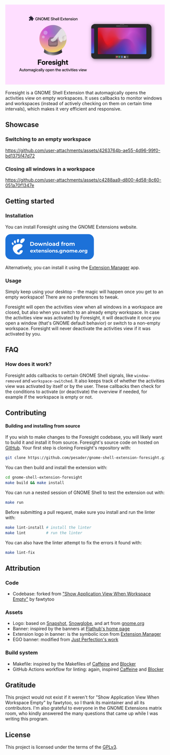 ![Blocker banner](./assets/banner.png)

Foresight is a GNOME Shell Extension that automagically opens the activities view on empty workspaces. It uses callbacks to monitor windows and workspaces (instead of actively checking on them on certain time intervals), which makes it very efficient and responsive.

## Showcase

### Switching to an empty workspace

https://github.com/user-attachments/assets/4263764b-ae55-4d96-99f0-bd1375f47d72

### Closing all windows in a workspace

https://github.com/user-attachments/assets/c4288aa9-d800-4d58-8c60-051a70f1347e

## Getting started

### Installation

You can install Foresight using the GNOME Extensions website.

<a href="">
  <img height="80" src="assets/ego.png">
</a>

Alternatively, you can install it using the [Extension Manager](https://flathub.org/apps/com.mattjakeman.ExtensionManager) app.

### Usage

Simply keep using your desktop ‒ the magic will happen once you get to an empty workspace! There are no preferences to tweak.

Foresight will open the activities view when all windows in a workspace are closed, but also when you switch to an already empty workspace. In case the activities view was activated by Foresight, it will deactivate it once you open a window (that's GNOME default behavior) or switch to a non-empty workspace. Foresight will never deactivate the activities view if it was activated by you.

## FAQ

### How does it work?

Foresight adds callbacks to certain GNOME Shell signals, like `window-removed` and `workspace-switched`. It also keeps track of whether the activities view was activated by itself or by the user. These callbacks then check for the conditions to activate (or deactivate) the overview if needed, for example if the workspace is empty or not.

## Contributing

#### Building and installing from source

If you wish to make changes to the Foresight codebase, you will likely want to build it and install it from source. Foresight's source code on hosted on [GitHub](https://github.com/pesader/gnome-shell-extension-foresight). Your first step is cloning Foresight's repository with:

```bash
git clone https://github.com/pesader/gnome-shell-extension-foresight.git
```

You can then build and install the extension with:

```bash
cd gnome-shell-extension-foresight
make build && make install
```

You can run a nested session of GNOME Shell to test the extension out with:

```bash
make run
```

Before submitting a pull request, make sure you install and run the linter with:

```bash
make lint-install # install the linter
make lint         # run the linter
```

You can also have the linter attempt to fix the errors it found with:

```bash
make lint-fix
```

## Attribution

### Code

- Codebase: forked from ["Show Application View When Workspace Empty"](https://github.com/fawtytoo/GnomeShellExtensions/tree/main/show_applications_instead_of_overview%40fawtytoo%20(3.38%E2%80%9343)) by fawtytoo

### Assets

- Logo: based on [Snapshot](https://gitlab.gnome.org/GNOME/snapshot/-/blob/main/data/icons/org.gnome.Snapshot.svg?ref_type=heads), [Snowglobe](https://gitlab.gnome.org/bilelmoussaoui/snowglobe/-/blob/main/data/icons/hicolor/scalable/apps/com.belmoussaoui.snowglobe.svg?ref_type=heads), and art from [gnome.org](https://gitlab.gnome.org/Teams/Websites/www.gnome.org/-/blob/main/img/shell.svg?ref_type=heads)
- Banner: inspired by the banners at [Flathub's home page](https://flathub.org/)
- Extension logo in banner: is the symbolic icon from [Extension Manager](https://github.com/mjakeman/extension-manager/blob/master/data/icons/com.mattjakeman.ExtensionManager-symbolic.svg)
- EGO banner: modified from [Just Perfection's work](https://gitlab.gnome.org/jrahmatzadeh/just-perfection/-/blob/main/data/imgs/ego.svg?ref_type=heads)

### Build system

- Makefile: inspired by the Makefiles of [Caffeine](https://github.com/eonpatapon/gnome-shell-extension-caffeine/blob/master/Makefile) and [Blocker](https://github.com/pesader/gnome-shell-extension-blocker/blob/main/Makefile)
- GitHub Actions workflow for linting: again, inspired [Caffeine](https://github.com/eonpatapon/gnome-shell-extension-caffeine/tree/master/.github/workflows) and [Blocker](https://github.com/pesader/gnome-shell-extension-blocker/blob/main/.github/workflows/linter.yml)

## Gratitude

This project would not exist if it weren't for "Show Application View When Workspace Empty" by fawtytoo, so I thank its maintainer and all its contributors. I'm also grateful to everyone in the GNOME Extensions matrix room, who kindly answered the many questions that came up while I was writing this program.

## License

This project is licensed under the terms of the [GPLv3](https://www.gnu.org/licenses/gpl-3.0.txt).
